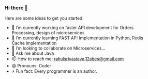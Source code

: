 ### Hi there 👋

<!--
**RahulShrivastava1992/RahulShrivastava1992** is a ✨ _special_ ✨ repository because its `README.md` (this file) appears on your GitHub profile.-->

Here are some ideas to get you started:

- 🔭 I’m currently working on faster API development for Orders Processing, design of microservices
- 🌱 I’m currently learning FAST API Implementation in Python, Redis Cache implementation
- 👯 I’m looking to collaborate on Microservices...
- 💬 Ask me about Java
- 📫 How to reach me: rahulsrivastava.12abes@gmail.com
- 😄 Pronouns: Coder
- ⚡ Fun fact: Every programmer is an author.

